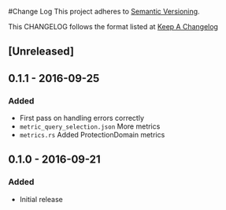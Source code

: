 #Change Log
This project adheres to [Semantic Versioning](http://semver.org/).

This CHANGELOG follows the format listed at [Keep A Changelog](http://keepachangelog.com/)

## [Unreleased]

## 0.1.1 - 2016-09-25
### Added
- First pass on handling errors correctly
- `metric_query_selection.json` More metrics
- `metrics.rs` Added ProtectionDomain metrics

## 0.1.0 - 2016-09-21
### Added
- Initial release

